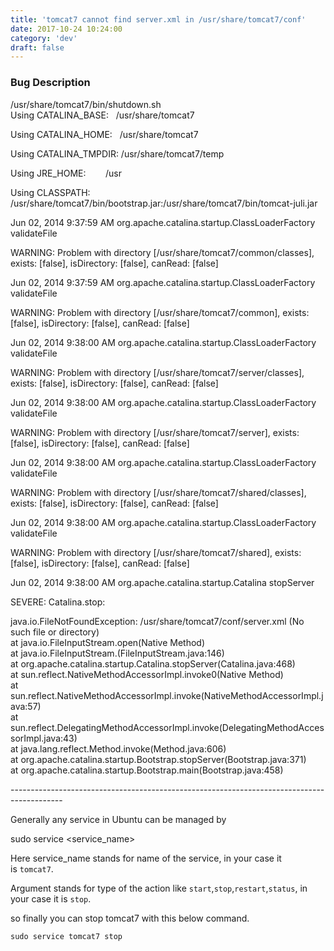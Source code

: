```yaml
---
title: 'tomcat7 cannot find server.xml in /usr/share/tomcat7/conf'
date: 2017-10-24 10:24:00
category: 'dev'
draft: false
---
```


### Bug Description

/usr/share/tomcat7/bin/shutdown.sh  
Using CATALINA\_BASE:   /usr/share/tomcat7  
  
Using CATALINA\_HOME:   /usr/share/tomcat7  
  
Using CATALINA\_TMPDIR: /usr/share/tomcat7/temp  
  
Using JRE\_HOME:        /usr  
  
Using CLASSPATH:       /usr/share/tomcat7/bin/bootstrap.jar:/usr/share/tomcat7/bin/tomcat-juli.jar  
  
Jun 02, 2014 9:37:59 AM org.apache.catalina.startup.ClassLoaderFactory validateFile  
  
WARNING: Problem with directory \[/usr/share/tomcat7/common/classes\], exists: \[false\], isDirectory: \[false\], canRead: \[false\]  
  
Jun 02, 2014 9:37:59 AM org.apache.catalina.startup.ClassLoaderFactory validateFile  
  
WARNING: Problem with directory \[/usr/share/tomcat7/common\], exists: \[false\], isDirectory: \[false\], canRead: \[false\]  
  
Jun 02, 2014 9:38:00 AM org.apache.catalina.startup.ClassLoaderFactory validateFile  
  
WARNING: Problem with directory \[/usr/share/tomcat7/server/classes\], exists: \[false\], isDirectory: \[false\], canRead: \[false\]  
  
Jun 02, 2014 9:38:00 AM org.apache.catalina.startup.ClassLoaderFactory validateFile  
  
WARNING: Problem with directory \[/usr/share/tomcat7/server\], exists: \[false\], isDirectory: \[false\], canRead: \[false\]  
  
Jun 02, 2014 9:38:00 AM org.apache.catalina.startup.ClassLoaderFactory validateFile  
  
WARNING: Problem with directory \[/usr/share/tomcat7/shared/classes\], exists: \[false\], isDirectory: \[false\], canRead: \[false\]  
  
Jun 02, 2014 9:38:00 AM org.apache.catalina.startup.ClassLoaderFactory validateFile  
  
WARNING: Problem with directory \[/usr/share/tomcat7/shared\], exists: \[false\], isDirectory: \[false\], canRead: \[false\]  
  
Jun 02, 2014 9:38:00 AM org.apache.catalina.startup.Catalina stopServer  
  
SEVERE: Catalina.stop:   
  
java.io.FileNotFoundException: /usr/share/tomcat7/conf/server.xml (No such file or directory)  
at java.io.FileInputStream.open(Native Method)  
at java.io.FileInputStream.<init>(FileInputStream.java:146)  
at org.apache.catalina.startup.Catalina.stopServer(Catalina.java:468)  
at sun.reflect.NativeMethodAccessorImpl.invoke0(Native Method)  
at sun.reflect.NativeMethodAccessorImpl.invoke(NativeMethodAccessorImpl.java:57)  
at sun.reflect.DelegatingMethodAccessorImpl.invoke(DelegatingMethodAccessorImpl.java:43)  
at java.lang.reflect.Method.invoke(Method.java:606)  
at org.apache.catalina.startup.Bootstrap.stopServer(Bootstrap.java:371)  
at org.apache.catalina.startup.Bootstrap.main(Bootstrap.java:458)  

  

\-------------------------------------------------------------------------------------------

  

Generally any service in Ubuntu can be managed by

  

sudo service <service\_name> <argument>

  

Here service\_name stands for name of the service, in your case it is `tomcat7`.

Argument stands for type of the action like `start`,`stop`,`restart`,`status`, in your case it is `stop`.

so finally you can stop tomcat7 with this below command.

    sudo service tomcat7 stop
    

`   `
